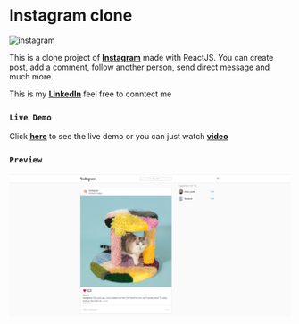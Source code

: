 # **Instagram clone**
![instagram](https://logodix.com/logo/14586.png)


This is a clone project of [**Instagram**](https://instagram.com) made with ReactJS.
You can create post, add a comment, follow another person, send direct message and much more.

This is my [**LinkedIn**](https://www.linkedin.com/in/dh-kim-733227200) feel free to conntect me

### **`Live Demo`**

Click [**here**](https://instagram-clone-c3621.web.app/) to see the live demo or you can just watch [**video**](https://www.linkedin.com/posts/dh-kim-733227200_reactjs-instagram-linkedin-activity-6759438400706764800-bNwH)


### **`Preview`**

<p align="center"><img src="./src/readme/main.png"></p>
